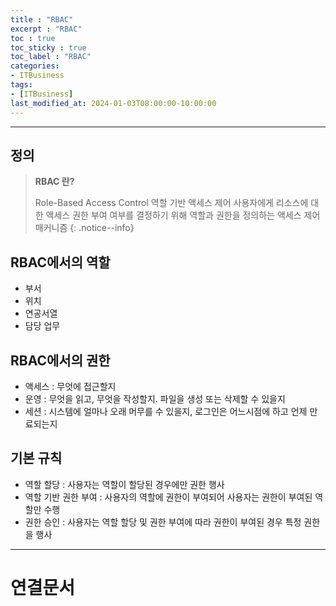 ```yaml
---
title : "RBAC"
excerpt : "RBAC"
toc : true
toc_sticky : true
toc_label : "RBAC"
categories:
- ITBusiness
tags:
- [ITBusiness]
last_modified_at: 2024-01-03T08:00:00-10:00:00
---
```

  
---
  
## 정의
> **RBAC 란?**  
>
> Role-Based Access Control
> 역할 기반 액세스 제어
> 사용자에게 리소스에 대한 액세스 권한 부여 여부를 결정하기 위해 역할과 권한을 정의하는 액세스 제어 매커니즘 
{: .notice--info}  
  
## RBAC에서의 역할
- 부서
- 위치
- 연공서열
- 담당 업무
  
## RBAC에서의 권한
- 액세스 : 무엇에 접근할지
- 운영 : 무엇을 읽고, 무엇을 작성할지. 파일을 생성 또는 삭제할 수 있을지
- 세션 : 시스템에 얼마나 오래 머무를 수 있을지, 로그인은 어느시점에 하고 언제 만료되는지
  
## 기본 규칙
- 역할 할당 : 사용자는 역할이 할당된 경우에만 권한 행사
- 역할 기반 권한 부여 : 사용자의 역할에 권한이 부여되어 사용자는 권한이 부여된 역할만 수행
- 권한 승인 : 사용자는 역할 할당 및 권한 부여에 따라 권한이 부여된 경우 특정 권한을 행사

---
  
# 연결문서
